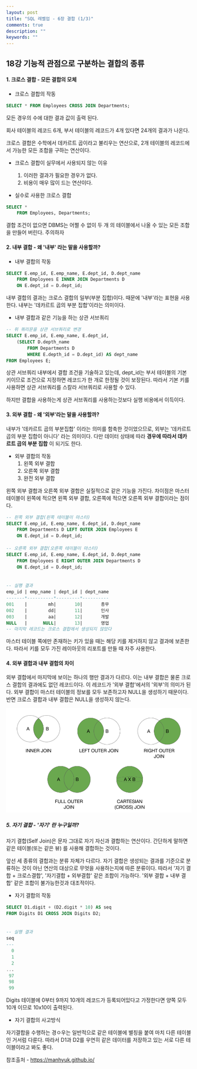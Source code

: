 ```yaml
---
layout: post
title: "SQL 레벨업 - 6장 결합 (1/3)"
comments: true
description: ""
keywords: ""
---
```




## 18강 기능적 관점으로 구분하는 결합의 종류



#### 1. 크로스 결합 - 모든 결합의 모체



- 크로스 결합의 작동

```sql
SELECT * FROM Employees CROSS JOIN Departments;
```

모든 경우의 수에 대한 결과 값이 출력 된다.

회사 테이블의 레코드 6개, 부서 테이블의 레코드가 4개 있다면 24개의 결과가 나온다.

크로스 결합은 수학에서 데카르트 곱이라고 불리우는 연산으로, 2개 테이블의 레코드에서 가능한 모든 조합을 구하는 연산이다.



- 크로스 결합이 실무에서 사용되지 않는 이유
  1. 이러한 결과가 필요한 경우가 없다.
  2. 비용이 매우 많이 드는 연산이다.



- 실수로 사용한 크로스 결합

```sql
SELECT *
	FROM Employees, Departments;
```

결합 조건이 없으면 DBMS는 어쩔 수 없이 두 개 의 테이블에서 나올 수 있는 모든 조합을 만들어 버린다. 주의하자





#### 2. 내부 결합 - 왜 '내부' 라는 말을 사용할까?



- 내부 결합의 작동

```sql
SELECT E.emp_id, E.emp_name, E.dept_id, D.dept_name
	FROM Employees E INNER JOIN Departments D
	ON E.dept_id = D.dept_id;
```

내부 결합의 결과는 크로스 결합의 일부(부분 집합)이다.  때문에 '내부'라는 표현을 사용한다. 내부는 '데카르트 곱의 부분 집합'이라는 의미이다.



- 내부 결합과 같은 기능을 하는 상관 서브쿼리

```sql
-- 위 쿼리문을 상관 서브쿼리로 변경
SELECT E.emp_id, E.emp_name, E.dept_id,
	(SELECT D.depth_name
    	FROM Departments D
    	WHERE E.depth_id = D.dept_id) AS dept_name
FROM Employees E;    	
```



상관 서브쿼리 내부에서 결합 조건을 기술하고 있는데, dept_id는 부서 테이블의 기본 키이므로 조건으로 지정하면 레코드가 한 개로 한정될 것이 보장된다. 따라서 기본 키를 사용하면 상관 서브쿼리를 스칼라 서브쿼리로 사용할 수 있다.



하지만 결합을 사용하는게 상관 서브쿼리를 사용하는것보다 실행 비용에서 이득이다.



#### 3. 외부 결합 - 왜 '외부'라는 말을 사용할까?

내부가 '데카르트 곱의 부분집합' 이라는 의미를 함축한 것이었으므로, 외부는 '데카르트 곱의 부분 집합이 아니다' 라는 의미이다. 다만 데이터 상태에 따라 **경우에 따라서 데카르트 곱의 부분 집합** 이 되기도 한다.



- 외부 결합의 작동
  1. 왼쪽 외부 결합
  2. 오른쪽 외부 결합
  3. 완전 외부 결합

왼쪽 외부 결합과 오른쪽 외부 결합은 실질적으로 같은 기능을 가진다. 차이점은 마스터 테이블이 왼쪽에 적으면 왼쪽 외부 결합, 오른쪽에 적으면 오른쪽 외부 결합이라는 점이다.



```sql
-- 왼쪽 외부 결합(왼쪽 테이블이 마스터)
SELECT E.emp_id, E.emp_name, E.dept_id, D.dept_name
	FROM Departments D LEFT OUTER JOIN Employees E
	ON E.dept_id = D.dept_id;

-- 오른쪽 외부 결합(오른쪽 테이블이 마스터)
SELECT E.emp_id, E.emp_name, E.dept_id, D.dept_name
	FROM Employees E RIGHT OUTER JOIN Departments D
	ON E.dept_id = D.dept_id;


-- 실행 결과
emp_id | emp_name | dept_id | dept_name
-------*----------*---------*----------
001    |     	mh|	      10|       총무
002    |     	dd|	      11|       인사
003    |     	aa|	      12|       개발
NULL   |      NULL|       13|       영업
-- 마지막 레코드는 크로스 결합에서 생성되지 않았다
```

마스터 테이블 쪽에만 존재하는 키가 있을 때는 해당 키를 제거하지 않고 결과에 보존한다. 따라서 키를 모두 가진 레이아웃의 리포트를 만들 때 자주 사용한다.





#### 4. 외부 결합과 내부 결합의 차이

외부 결합에서 마지막에 보이는 하나의 행만 결과가 다르다. 이는 내부 결합은 물론 크로스 결합의 결과에도 없던 레코드이다. 이 레코드가 '외부 결합'에서의 '외부'의 의미가 된다. 외부 결합이 마스터 테이블의 정보를 모두 보존하고자 NULL을 생성하기 때문이다. 반면 크로스 결합과 내부 결합은 NULL을 생성하지 않는다.



![join_type](/images/sql_level_up/join_types.png)





##### 5. 자기 결합 - '자기' 란 누구일까?

자기 결합(Self Join)은 문자 그대로 자기 자신과 결합하는 연산이다. 간단하게 말하면 같은 테이블(또는 같은 뷰) 를 사용해 결합하는 것이다.

앞선 세 종류의 결합과는 분류 자체가 다르다. 자기 결합은 생성되는 결과를 기준으로 분류하는 것이 아닌 연산의 대상으로 무엇을 사용하는지에 따른 분류이다. 따라서 '자기 결합 + 크로스결합', '자기결합 + 외부결합' 같은 조합이 가능하다. '외부 결합 + 내부 결합' 같은 조합이 불가능한것과 대조적이다.



- 자기 결합의 작동

```sql
SELECT D1.digit + (D2.digit * 10) AS seq
FROM Digits D1 CROSS JOIN Digits D2;


-- 실행 결과
seq
---
  0
  1
  2
...
 97
 98
 99
```



Digits 테이블에 0부터 9까지 10개의 레코드가 등록되어있다고 가정한다면 양쪽 모두 10개 이므로 10x10이 출력된다.



- 자기 결합의 사고방식

자기결합을 수행하는 경ㅇ우는 일반적으로 같은 테이블에 별칭을 붙여 마치 다른 테이블인 거서럼 다룬다. 따라서 D1과 D2를 우연히 같은 데이터를 저장하고 있는 서로 다른 테이블이라고 봐도 좋다.


참조출처 - https://manhyuk.github.io/

